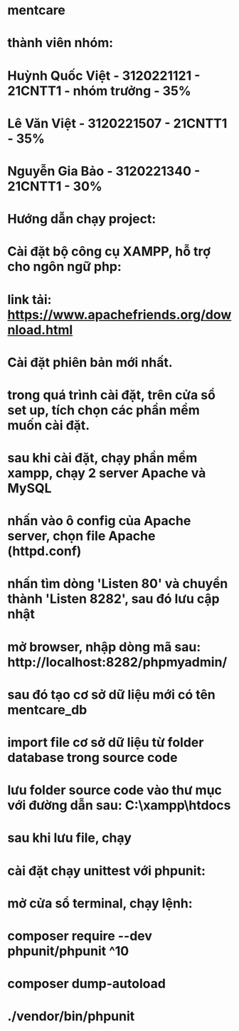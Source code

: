 # mentcare

# thành viên nhóm:
# Huỳnh Quốc Việt - 3120221121 - 21CNTT1 - nhóm trưởng - 35%
# Lê Văn Việt - 3120221507 - 21CNTT1 - 35%
# Nguyễn Gia Bảo - 3120221340 - 21CNTT1 - 30%


# Hướng dẫn chạy project:

# Cài đặt bộ công cụ XAMPP, hỗ trợ cho ngôn ngữ php:
# link tải: https://www.apachefriends.org/download.html 
# Cài đặt phiên bản mới nhất.
# trong quá trình cài đặt, trên cửa sổ set up, tích chọn các phần mềm muốn cài đặt.
# sau khi cài đặt, chạy phần mềm xampp, chạy 2 server Apache và MySQL
# nhấn vào ô config của Apache server, chọn file Apache (httpd.conf)
# nhấn tìm dòng 'Listen 80' và chuyển thành 'Listen 8282', sau đó lưu cập nhật
# mở browser, nhập dòng mã sau: http://localhost:8282/phpmyadmin/
# sau đó tạo cơ sở dữ liệu mới có tên mentcare_db
# import file cơ sở dữ liệu từ folder database trong source code
# lưu folder source code vào thư mục với đường dẫn sau: C:\xampp\htdocs
# sau khi lưu file, chạy 

# cài đặt chạy unittest với phpunit:
# mở cửa sổ terminal, chạy lệnh:
# composer require --dev phpunit/phpunit ^10
# composer dump-autoload
# ./vendor/bin/phpunit